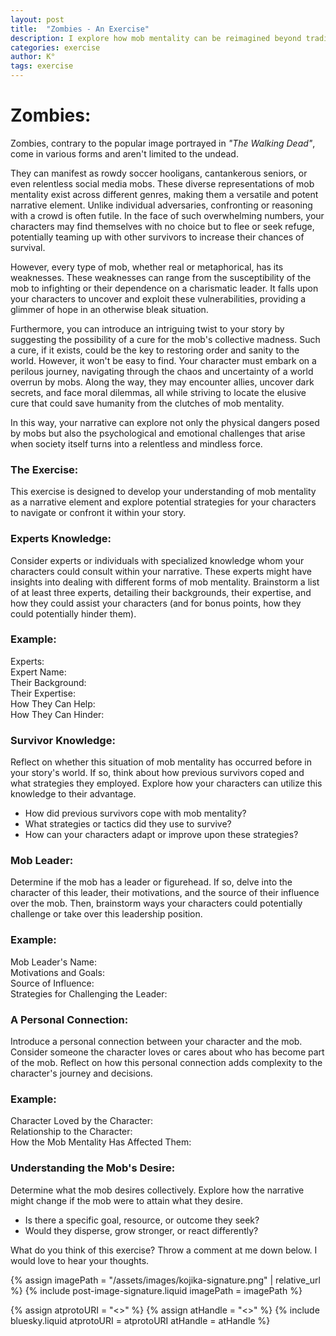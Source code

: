 ```yaml
---
layout: post
title:  "Zombies - An Exercise"
description: I explore how mob mentality can be reimagined beyond traditional zombie narratives, appearing as anything from social media swarms to sports fanatics. By examining different aspects of mob dynamics - from their inherent weaknesses to potential "cures" for collective madness - I provide a framework for writers to create compelling crowd-based conflicts. Through exercises focused on developing expert characters, exploring survivor strategies, understanding mob leadership, and establishing personal connections within the mob, I demonstrate how these elements can add depth to stories about mass movements and collective behavior.
categories: exercise
author: K°
tags: exercise
---
```


# Zombies:
Zombies, contrary to the popular image portrayed in *"The Walking Dead"*, come in various forms and aren't limited to the undead.

They can manifest as rowdy soccer hooligans, cantankerous seniors, or even relentless social media mobs. These diverse representations of mob mentality exist across different genres, making them a versatile and potent narrative element. Unlike individual adversaries, confronting or reasoning with a crowd is often futile. In the face of such overwhelming numbers, your characters may find themselves with no choice but to flee or seek refuge, potentially teaming up with other survivors to increase their chances of survival.

However, every type of mob, whether real or metaphorical, has its weaknesses. These weaknesses can range from the susceptibility of the mob to infighting or their dependence on a charismatic leader. It falls upon your characters to uncover and exploit these vulnerabilities, providing a glimmer of hope in an otherwise bleak situation.

Furthermore, you can introduce an intriguing twist to your story by suggesting the possibility of a cure for the mob's collective madness. Such a cure, if it exists, could be the key to restoring order and sanity to the world. However, it won't be easy to find. Your character must embark on a perilous journey, navigating through the chaos and uncertainty of a world overrun by mobs. Along the way, they may encounter allies, uncover dark secrets, and face moral dilemmas, all while striving to locate the elusive cure that could save humanity from the clutches of mob mentality.

In this way, your narrative can explore not only the physical dangers posed by mobs but also the psychological and emotional challenges that arise when society itself turns into a relentless and mindless force.

### The Exercise:
This exercise is designed to develop your understanding of mob mentality as a narrative element and explore potential strategies for your characters to navigate or confront it within your story.

### Experts Knowledge:
Consider experts or individuals with specialized knowledge whom your characters could consult within your narrative. These experts might have insights into dealing with different forms of mob mentality. Brainstorm a list of at least three experts, detailing their backgrounds, their expertise, and how they could assist your characters (and for bonus points, how they could potentially hinder them).

### Example:
Experts:  
Expert Name:  
Their Background:  
Their Expertise:  
How They Can Help:  
How They Can Hinder:

### Survivor Knowledge:
Reflect on whether this situation of mob mentality has occurred before in your story's world. If so, think about how previous survivors coped and what strategies they employed. Explore how your characters can utilize this knowledge to their advantage.

- How did previous survivors cope with mob mentality?
- What strategies or tactics did they use to survive?
- How can your characters adapt or improve upon these strategies?

### Mob Leader:
Determine if the mob has a leader or figurehead. If so, delve into the character of this leader, their motivations, and the source of their influence over the mob. Then, brainstorm ways your characters could potentially challenge or take over this leadership position.

### Example:
Mob Leader's Name:  
Motivations and Goals:  
Source of Influence:  
Strategies for Challenging the Leader:

### A Personal Connection:
Introduce a personal connection between your character and the mob. Consider someone the character loves or cares about who has become part of the mob. Reflect on how this personal connection adds complexity to the character's journey and decisions.

### Example:
Character Loved by the Character:  
Relationship to the Character:  
How the Mob Mentality Has Affected Them:

### Understanding the Mob's Desire:
Determine what the mob desires collectively. Explore how the narrative might change if the mob were to attain what they desire.

- Is there a specific goal, resource, or outcome they seek?
- Would they disperse, grow stronger, or react differently?

What do you think of this exercise? Throw a comment at me down below. I would love to hear your thoughts.

<!-- signature -->
{% assign imagePath = "/assets/images/kojika-signature.png" | relative_url %}
{% include post-image-signature.liquid imagePath = imagePath %}

<script>
    $(".navbar").removeClass("navbar").addClass("navbar-zombie");
</script>

<!-- comments -->
{% assign atprotoURI = "<<atprotoURI>>" %}
{% assign atHandle = "<<atHandle>>" %}
{% include bluesky.liquid atprotoURI = atprotoURI atHandle = atHandle %}